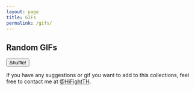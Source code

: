 ```yaml
---
layout: page
title: GIFs
permalink: /gifs/
---
```


<h2>Random GIFs</h2>

<div id="gfy-list">
</div>

<script>
function refreshFunction() {
    location.reload();
    document.body.scrollTop = 0; // For Safari
    document.documentElement.scrollTop = 0; // For Chrome, Firefox, IE and Opera
}
</script>

<button onclick="refreshFunction()" id="refreshButton">Shuffle!</button>

If you have any suggestions or gif you want to add to this collections, 
feel free to contact me at <a href="https://twitter.com/HiFightTH">@HiFightTH</a>.

<script src="{{ site.baseurl }}/static/js/gifs_page.js"></script>
	
	